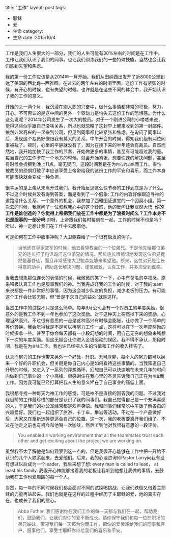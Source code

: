title: "工作"
layout: post
tags:
  - 耶稣
  - 爱
  - 生命
category:
  - 生命
date: 2015/10/4
---

工作是我们人生很大的一部分，我们的人生可能有30%左右的时间是在工作中。工作让我们认识了我们的同事，也让我们训练我们的一些特殊技能，当然也会让我们感到失望和焦虑。

我的第一份工作应该是从2014年一月开始。我们从田纳西出发开了近8000公里到达了美国的西北角--西雅图。在过去的两年左右的时间里面，这份工作有紧张的时候，有开心的时候，也有失望的时候。也许就是在这些不同的体会中，我开始认识了我的工作的意义。

开始的头一两个月，我沉浸在刚入职的兴奋中，做什么事情都非常的积极，努力，开心。不可否认的是这中间的另外一个驱动力是怕失去这份工作的恐惧感。为什么这么说呢？2014年公司发生了一次大的裁员。对于一个刚进公司的小喽喽来说，觉得这些似乎跟自己没啥关系，所以也就忽略了这封早上醒来收到的第一封邮件。依然非常高兴的一早来到公司，但见到同事都比较紧张和焦虑。在询问了同事以后，发现这个裁员好像跟我有莫大的关系。中午开会的时候，得知我们组有两位同事被裁了。顿时，心里的平静就没有了，因为在接下来的半年还会有裁员。自然而然地，我开始加快了我工作的节奏，开始做更多的事情，甚至有可能超过我的量。每当自己的工作卡在一个地方的时候，就会开始紧张，想要快速的解决问题，甚至有时候会折腾到晚上11点。毫无疑问，这段时间我是在为`内心的恐惧`而工作。害怕被裁员的恐惧打破了本应该享受上帝带给我的这份工作的平安和喜乐，而工作本身可能很快就会变成一种负担。

很幸运的是上帝从未离开过我们。我开始反思这么快节奏的工作到底是为了什么。不过这个时候并没有得到答案，而是看到了一个假象: 工作的内容好像跟追寻神的道路没什么关系。一个意外的机会，我参加了西雅图证道堂的一个团契小组。第一次去的时候，我就问了一位叔叔我心中的这个疑惑，他的反问让我恍然大悟: **你的工作是谁创造的？你觉得上帝把我们放在工作中都是为了浪费时间么？工作本身不也是服事的一部分吗** 对呀，上帝跟我们每时每刻在一起，工作的时候不也是吗？所以，神一定想让我们在工作中去服事他。

可是如何在工作中服事神呢？大卫鲍森给了一个很有启发的例子。

> 当他还在皇家空军的时候，他去看望教会的一个位弟兄。于是他先给那位弟兄的连长打了电话询问这位弟兄的情况。那位连长很惊讶地发现这位弟兄竟然是基督徒，而且非常感谢大卫鲍森能够来看望他。原来，这位弟兄是连长得意的助手，帮助连长解决问题，谨慎细致，认真工作，并多次受到嘉奖。

当我去想象那位连长的表情的时候，我微微的笑了一下，心中有莫名的幸福感。原来积极认真工作也是服事我们的神。当我完成好我的工作的时候，对于我的team来说都是一件非常好的事情，因为这会减少队友的负担，减少老板的压力。有可能这个工作会比较无聊，但“爱是不求自己的益处”就是这样。

当然工作中的试探不只是这么简单。每年9月公司会有一个对员工的年度奖励，很意外的是我工作不到一年也参加了这次奖励。对于这种天上突然掉下来的奖励，心理当然高兴。不过很有意思的一点是这种高兴有时候会膨胀，让你做了一个简单的等价转换。我会觉得我是不是可以再努力工作一点，这样可以在下一次年度奖励的时候多拿一些。甚至于你会每天都有一小段幻想的时间，用自己无穷的想象来畅想下一次的年度奖励。但这无疑会让你进入金钱驱动的误区。我不得不承认，那段时间，我是在为`金钱`工作。我也许已经把人生的价值和工作的收入挂钩了。

认真而努力的工作也带来另外一个好处--升职。无可厚非，每个人的努力都可以换来一个好的升职机会，但关键是你自己内心是如何看待这些事情的。当我知道自己升职的时候，又进入了一系列的浮想循环，幻想自己可以快速地在未来几年的时间内做到自己事业的一个小高峰。很感谢住在我心里的圣灵告诉我自己正在为`事业`而工作。因为我可能已经打算把我人生的意义押在了自己事业的高低上面。

我很想寻找一种每天为神工作的感觉，可是神不是直接的回答我的问题。不过我对我目前的工作最珍惜的部分是认识了我的同事们。我自己觉得自己是一个充满喜感的人，于是我们的办公室经常都是欢声笑语。我和同事们经常吃中午饭了解各自的兴趣爱好。我们也一起组织了旅游，卡丁车，攀岩等活动。不过在一个产品做好后，大家又在重新选择更适合自己的位置。这一次，我的老板要离开我们组了，不过在他走之前也有机会和他喝一次咖啡，然后听到他对我很有意思的一段评价。

> You enabled a working environment that all the teammates trust each other and get exciting about the project we are working on.

虽然我不太了解他是如何观察到这一点的，但是我很开心能够在工作中把一开始不认识的几个人联系起来，去爱他们。后来，我的心理咨询师Pastor Larry问我有没有想过以后成为一个leader，我后来想了想: every man is called to lead， at least his family. 我很开心神能够接着我的老板让我听到他想让我做的事情，去鼓励我在工作也爱周围的每一个人。

当然，每一年的不同时候我们都会面对不同的试探喝挑战，让我们跌倒又借着主耶稣的力量再站起来。我们也就是在这样的过程中经历了主耶稣的爱，他的真实存在，也成长了我们的信心。

> Abba Father, 我们感谢你在我们工作的每一天都与我们在一起，帮助我们，鼓励我们，让我们对你的爱不断成长。请你保守我们和每一位在职场的弟兄姊妹，带领我们每一天都为你而工作，把你的爱传递给我们的同事和客户，服事他们，享受主耶稣你带给我们的喜乐和平安。
